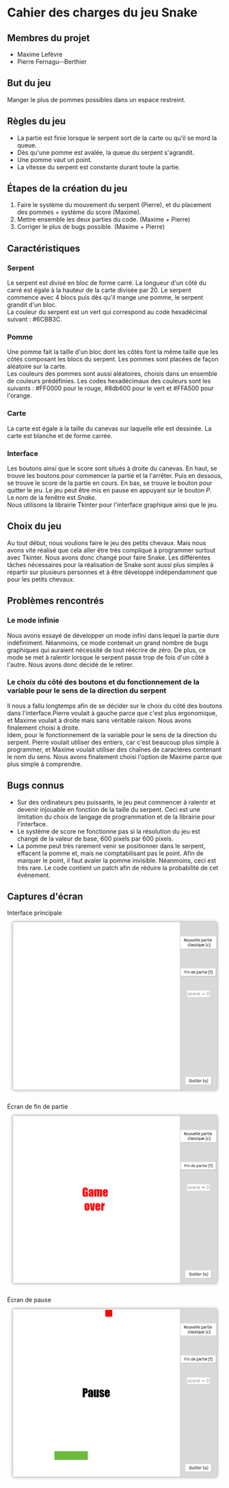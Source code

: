 # Cahier des charges du jeu Snake

## Membres du projet

- Maxime Lefèvre  
- Pierre Fernagu--Berthier  

## But du jeu

Manger le plus de pommes possibles dans un espace restreint.  

## Règles du jeu

- La partie est finie lorsque le serpent sort de la carte ou qu'il se mord la queue.  
- Dès qu'une pomme est avalée, la queue du serpent s'agrandit.  
- Une pomme vaut un point.  
- La vitesse du serpent est constante durant toute la partie.  

## Étapes de la création du jeu

1. Faire le système du mouvement du serpent (Pierre), et du placement des pommes + système du score (Maxime).  
2. Mettre ensemble les deux parties du code. (Maxime + Pierre)  
3. Corriger le plus de bugs possible. (Maxime + Pierre) 

## Caractéristiques

### Serpent

Le serpent est divisé en bloc de forme carré. La longueur d'un côté du carré est égale à la hauteur de la carte divisée par 20. Le serpent commence avec 4 blocs puis dès qu'il mange une pomme, le serpent grandit d'un bloc.  
La couleur du serpent est un vert qui correspond au code hexadécimal suivant : #6CBB3C.  

### Pomme

Une pomme fait la taille d'un bloc dont les côtés font la même taille que les côtés composant les blocs du serpent. Les pommes sont placées de façon aléatoire sur la carte.  
Les couleurs des pommes sont aussi aléatoires, choisis dans un ensemble de couleurs prédéfinies. Les codes hexadécimaux des couleurs sont les suivants : #FF0000 pour le rouge, #8db600 pour le vert et #FFA500 pour l'orange.  

### Carte

La carte est égale à la taille du canevas sur laquelle elle est dessinée. La carte est blanche et de forme carrée.  

### Interface

Les boutons ainsi que le score sont situés à droite du canevas. En haut, se trouve les boutons pour commencer la partie et la l'arrêter. Puis en dessous, se trouve le score de la partie en cours. En bas, se trouve le bouton pour quitter le jeu. Le jeu peut être mis en pause en appuyant sur le bouton *P*.  
Le nom de la fenêtre est *Snake*.  
Nous utilisons la librairie Tkinter pour l'interface graphique ainsi que le jeu.  

## Choix du jeu

Au tout début, nous voulions faire le jeu des petits chevaux. Mais nous avons vite réalisé que cela aller être très compliqué à programmer surtout avec Tkinter. Nous avons donc changé pour faire Snake. Les différentes tâches nécessaires pour la réalisation de Snake sont aussi plus simples à répartir sur plusieurs personnes et à être développé indépendamment que pour les petits chevaux.

## Problèmes rencontrés

### Le mode infinie

Nous avons essayé de développer un mode infini dans lequel la partie dure indéfiniment. Néanmoins, ce mode contenait un grand nombre de bugs graphiques qui auraient nécessité de tout réécrire de zéro. De plus, ce mode se met à ralentir lorsque le serpent passe trop de fois d'un côté à l'autre. Nous avons donc décidé de le retirer.  

### Le choix du côté des boutons et du fonctionnement de la variable pour le sens de la direction du serpent

Il nous a fallu longtemps afin de se décider sur le choix du côté des boutons dans l'interface.Pierre voulait à gauche parce que c'est plus ergonomique, et Maxime voulait à droite mais sans véritable raison. Nous avons finalement choisi à droite.  
Idem, pour le fonctionnement de la variable pour le sens de la direction du serpent. Pierre voulait utiliser des entiers, car c'est beaucoup plus simple à programmer, et Maxime voulait utiliser des chaînes de caractères contenant le nom du sens. Nous avons finalement choisi l'option de Maxime parce que plus simple à comprendre.  

## Bugs connus

- Sur des ordinateurs peu puissants, le jeu peut commencer à ralentir et devenir injouable en fonction de la taille du serpent. Ceci est une limitation du choix de langage de programmation et de la librairie pour l'interface.  
- Le système de score ne fonctionne pas si la résolution du jeu est changé de la valeur de base, 600 pixels par 600 pixels.  
- La pomme peut très rarement venir se positionner dans le serpent, effacent la pomme et, mais ne comptabilisant pas le point. Afin de marquer le point, il faut avaler la pomme invisible. Néanmoins, ceci est très rare. Le code contient un patch afin de réduire la probabilité de cet événement.  

## Captures d'écran 

Interface principale  
![Image](Screenshots/Main_Window.png)

Écran de fin de partie  
![Image](Screenshots/Game_Over.png)

Écran de pause  
![Image](Screenshots/Pause.png)
